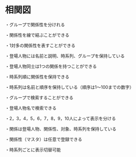 # 相関図

・グループで関係性を分けれる

・関係性を線で結ぶことができる

・1対多の関係性を表すことができる

・登場人物には名前と説明、時系列、グループを保持している

・登場人物同士は1つの関係を持つことができる

・時系列順に関係性を保持できる

・時系列は名前と順序を保持している（順序は1～100までの数字）

・グループで検索することができる

・登場人物名で検索できる

・2，3，4，5，6，7，8，9，10人によって表示を分ける

・関係は登場人物、関係性、対象、時系列を保持している

・関係性（マスタ）は任意で登録できる

・時系列ごとに表示切替可能